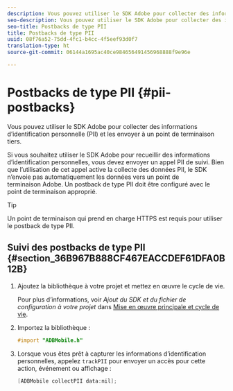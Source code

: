 ```yaml
---
description: Vous pouvez utiliser le SDK Adobe pour collecter des informations d’identification personnelle (PII) et les envoyer à un point de terminaison tiers.
seo-description: Vous pouvez utiliser le SDK Adobe pour collecter des informations d’identification personnelle (PII) et les envoyer à un point de terminaison tiers.
seo-title: Postbacks de type PII
title: Postbacks de type PII
uuid: 08f76a52-75dd-4fc1-b4cc-4f5eef93d0f7
translation-type: ht
source-git-commit: 06144a1695ac40ce984656491456968888f9e96e

---
```



# Postbacks de type PII {#pii-postbacks}

Vous pouvez utiliser le SDK Adobe pour collecter des informations d’identification personnelle (PII) et les envoyer à un point de terminaison tiers.

Si vous souhaitez utiliser le SDK Adobe pour recueillir des informations d’identification personnelles, vous devez envoyer un appel PII de suivi. Bien que l’utilisation de cet appel active la collecte des données PII, le SDK n’envoie pas automatiquement les données vers un point de terminaison Adobe. Un postback de type PII doit être configuré avec le point de terminaison approprié.

>[!TIP]
>
>Un point de terminaison qui prend en charge HTTPS est requis pour utiliser le postback de type PII.

## Suivi des postbacks de type PII {#section_36B967B888CF467EACCDEF61DFA0B12B}

1. Ajoutez la bibliothèque à votre projet et mettez en œuvre le cycle de vie.

   Pour plus d’informations, voir *Ajout du SDK et du fichier de configuration à votre projet* dans [Mise en œuvre principale et cycle de vie](/help/ios/getting-started/dev-qs.md).
1. Importez la bibliothèque :

   ```objective-c
   #import "ADBMobile.h"
   ```

1. Lorsque vous êtes prêt à capturer les informations d’identification personnelles, appelez `trackPII` pour envoyer un accès pour cette action, événement ou affichage :

   ```objective-c
   [ADBMobile collectPII data:nil];
   ```

